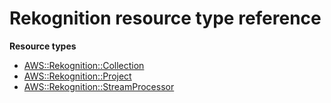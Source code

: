 # Rekognition resource type reference<a name="AWS_Rekognition"></a>

**Resource types**
+ [AWS::Rekognition::Collection](aws-resource-rekognition-collection.md)
+ [AWS::Rekognition::Project](aws-resource-rekognition-project.md)
+ [AWS::Rekognition::StreamProcessor](aws-resource-rekognition-streamprocessor.md)